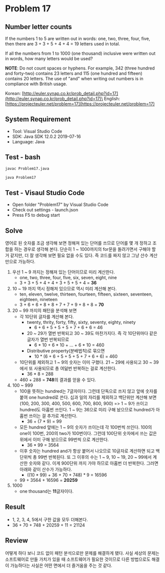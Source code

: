 # Problem 17

## Number letter counts

If the numbers 1 to 5 are written out in words: one, two, three, four, five, then there are 3 + 3 + 5 + 4 + 4 = 19 letters used in total.

If all the numbers from 1 to 1000 (one thousand) inclusive were written out in words, how many letters would be used?

**NOTE**: Do not count spaces or hyphens. For example, 342 (three hundred and forty-two) contains 23 letters and 115 (one hundred and fifteen) contains 20 letters. The use of "and" when writing out numbers is in compliance with British usage.

Korean: [http://euler.synap.co.kr/prob_detail.php?id=17](http://euler.synap.co.kr/prob_detail.php?id=17)\
English: [https://projecteuler.net/problem=17](https://projecteuler.net/problem=17)

## System Requirement

- Tool: Visual Studio Code
- SDK: Java SDK 12.0.2 2019-07-16
- Language: Java

## Test - bash

```bash
javac Problem17.java
```

```bash
java Problem17
```

## Test - Visaul Studio Code

- Open folder "Problem17" by Visual Studio Code
- Check out settings - launch.json
- Press F5 to debug start

## Solve

영어로 된 숫자를 조금 생각해 보면 정해져 있는 단어를 쓰므로 단어를 몇 개 정하고 조합을 하는 경우로 생각해 본다. 단순히 1 ~ 1000까지의 for문을 돌려가면서 구해야 할 거 같지만, 더 잘 생각해 보면 필요 없을 수도 있다. 즉 코드를 짜지 않고 그냥 산수 계산만으로 가능하다.

1. 우선 1 ~ 9 까지는 정해져 있는 단어이므로 미리 계산한다.
    - one, two, three, four, five, six, seven, eight, nine
    - 3 + 3 + 5 + 4 + 4 + 3 + 5 + 5 + 4 = **36**
2. 10 ~ 19 까지 역시 정해져 있으므로 역시 미리 계산해 본다.
    - ten, eleven, twelve, thirteen, fourteen, fifteen, sixteen, seventeen, eighteen, nineteen
    - 3 + 6 + 6 + 8 + 8 + 7 + 7 + 9 + 8 + 8 = **70**
3. 20 ~ 99 까지의 패턴을 분석해 보면
    - 각 10단위 글자를 계산해 본다.
        - twenty, thrity, forty, fifty, sixty, seventy, eighty, ninety
            - 6 + 6 + 5 + 5 + 5 + 7 + 6 + 6 = 46
        - 20 ~ 29가 열번 반복되고 30 ~ 39도 마찬가지다. 즉 각 10단위마다 같은 글자가 열번 반복되므로
            - 6 * 10 + 6 * 10 + ... + 6 * 10 = 460
        - Distributive property(분배법칙)로 묶으면
            - 10 * (6 + 6 + 5 + 5 + 5 + 7 + 6 + 6) = 460
    - 10단위를 제외하고 1 ~ 9의 숫자는 이미 구했다. 21 ~ 29에 사용되고 30 ~ 39에서 또 사용되므로 총 여덞번 반복하는 걸로 계산한다.
        - 36 * 8 = 288
    - 460 + 288 = **748**의 결과를 얻을 수 있다.
4. 100 ~ 999
    - 100을 뜻하는 hundred는 7글자이다. 그런데 단독으로 쓰지 않고 앞에 숫자를 붙여 one hundred로 쓴다. 십과 일의 자리를 제외하고 백단위만 계산해 보면(100, 200, 300, 400, 500, 600, 700, 800, 900) => 1 ~ 9가 쓰이고 hundred도 아홉번 쓰인다. 1 ~ 9는 36으로 미리 구해 놨으므로 hundred가 아홉번 쓰이는 걸 추가로 계산한다.
        - 36 + (7 * 9) = 99
    - 모든 hundred 앞에는 1 ~ 9의 숫자가 쓰이는데 각 100번씩 쓰인다. 100의 one이 100번, 200의 two가 100번이다. 그런데 100단위 숫자에서 쓰는 값은 위에서 이미 구해 놨으므로 99번씩 으로 계산한다.
        - 36 * 99 = 3564
    - 이후 숫자는 hundred and가 항상 붙어서 나오므로 10글자로 계산하면 되고 백단위씩 총 99번 반복된다. 또 그 이후의 수는 1 ~ 9, 10 ~ 19, 20 ~ 99에서 계산한 숫자와 같다. 이게 900단위 까지 가야 하므로 아홉번 더 반복한다. 그러면 아래와 같이 산수가 가능하다.
        - ((10 * 99) + 36 + 70 + 748) * 9 = 16596
    - 99 + 3564 + 16596 = **20259**
5. 1000
    - one thousand는 **11**글자이다.

## Result

- 1, 2, 3, 4, 5에서 구한 값을 모두 더해본다.
- 36 + 70 + 748 + 20259 + 11 = 21124

## Review

어떻게 하다 보니 코드 없이 패턴 분석으로만 문제를 해결하게 됐다. 사실 세상의 문제는 소프트웨어로 만들 가치가 있을 때 소프트웨어가 필요한 것이므로 다른 방법으로도 해결이 가능하다는 사실은 어떤 면에서 더 즐거움을 주는 것 같다.

